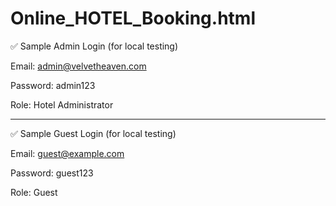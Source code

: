 # Online_HOTEL_Booking.html
✅ Sample Admin Login (for local testing)

Email: admin@velvetheaven.com

Password: admin123

Role: Hotel Administrator



---

✅ Sample Guest Login (for local testing)

Email: guest@example.com

Password: guest123

Role: Guest
